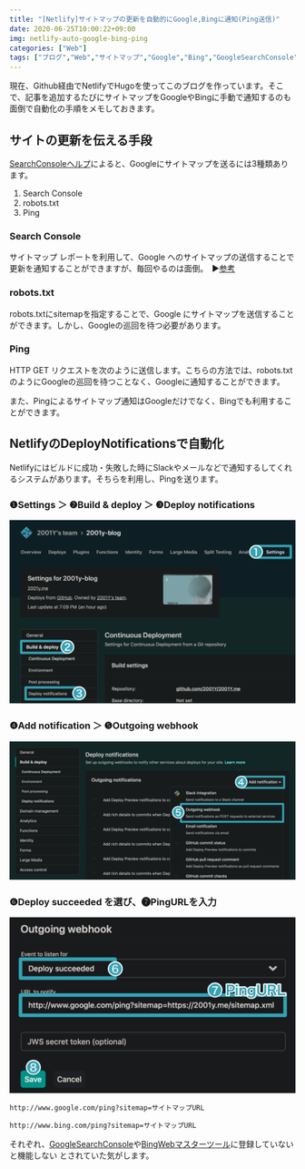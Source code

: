 ```yaml
---
title: "[Netlify]サイトマップの更新を自動的にGoogle,Bingに通知(Ping送信)"
date: 2020-06-25T10:00:22+09:00
img: netlify-auto-google-bing-ping
categories: ["Web"]
tags: ["ブログ","Web","サイトマップ","Google","Bing","GoogleSearchConsole"]
---
```


現在、Github経由でNetlifyでHugoを使ってこのブログを作っています。そこで、記事を追加するたびにサイトマップをGoogleやBingに手動で通知するのも面倒で自動化の手順をメモしておきます。

## サイトの更新を伝える手段

[SearchConsoleヘルプ](https://support.google.com/webmasters/answer/183668?hl=ja#addsitemap)によると、Googleにサイトマップを送るには3種類あります。

1. Search Console
2. robots.txt
3. Ping

### Search Console

サイトマップ レポートを利用して、Google へのサイトマップの送信することで更新を通知することができますが、毎回やるのは面倒。　▶︎[参考](https://support.google.com/webmasters/answer/7451001)

### robots.txt

robots.txtにsitemapを指定することで、Google にサイトマップを送信することができます。しかし、Googleの巡回を待つ必要があります。

### Ping

HTTP GET リクエストを次のように送信します。こちらの方法では、robots.txtのようにGoogleの巡回を待つことなく、Googleに通知することができます。

また、Pingによるサイトマップ通知はGoogleだけでなく、Bingでも利用することができます。

## NetlifyのDeployNotificationsで自動化

Netlifyにはビルドに成功・失敗した時にSlackやメールなどで通知するしてくれるシステムがあります。そちらを利用し、Pingを送ります。

### ❶Settings ＞ ❷Build & deploy ＞ ❸Deploy notifications

![](../../../images/netlify-auto-ping-1.jpg)

### ❹Add notification ＞ ❺Outgoing webhook

![](../../../images/netlify-auto-ping-2.jpg)

### ❻Deploy succeeded を選び、❼PingURLを入力

![](../../../images/netlify-auto-ping-3.jpg)

```html
http://www.google.com/ping?sitemap=サイトマップURL
```

```html
http://www.bing.com/ping?sitemap=サイトマップURL
```

それぞれ、[GoogleSearchConsole](https://search.google.com/search-console/)や[BingWebマスターツール](https://www.bing.com/webmaster/)に登録していないと機能しない とされていた気がします。